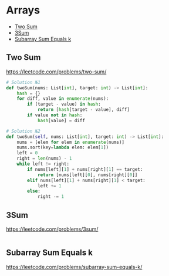 # Arrays

+ [Two Sum](#two-sum)
+ [3Sum](#3sum)
+ [Subarray Sum Equals k](#subarray-sum-equals-k)

## Two Sum

https://leetcode.com/problems/two-sum/

```python
# Solution №1
def twoSum(nums: List[int], target: int) -> List[int]:
    hash = {}
    for diff, value in enumerate(nums):
        if (target - value) in hash:
            return [hash[target - value], diff]
        if value not in hash:
            hash[value] = diff

# Solution №2
def twoSum(self, nums: List[int], target: int) -> List[int]:
    nums = [elem for elem in enumerate(nums)]
    nums.sort(key=lambda elem: elem[1])
    left = 0
    right = len(nums) - 1
    while left != right:
        if nums[left][1] + nums[right][1] == target:
            return [nums[left][0], nums[right][0]]
        elif nums[left][1] + nums[right][1] < target:
            left += 1
        else:
            right -= 1

```

## 3Sum

https://leetcode.com/problems/3sum/

```python

```

## Subarray Sum Equals k

https://leetcode.com/problems/subarray-sum-equals-k/

```python

```
